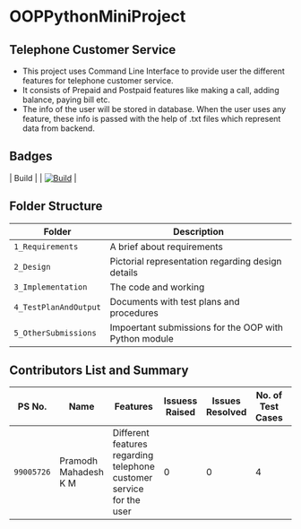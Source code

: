 # OOPPythonMiniProject
## Telephone Customer Service
* This project uses Command Line Interface to provide user the different features for telephone customer service.
* It consists of Prepaid and Postpaid features like making a call, adding balance, paying bill etc.
* The info of the user will be stored in database. When the user uses any feature, these info is passed with the help of .txt files which represent data from backend.

## Badges
| Build |
| [![Build](https://github.com/PramodhMahadeshKM/OOPPythonMiniProject/actions/workflows/build.yml/badge.svg)](https://github.com/PramodhMahadeshKM/OOPPythonMiniProject/actions/workflows/build.yml) |

## Folder Structure
Folder                     | Description
-------------------        | -----------------------------------------
`1_Requirements`           | A brief about requirements 
`2_Design`                 | Pictorial representation regarding design details
`3_Implementation`         | The code and working
`4_TestPlanAndOutput`      | Documents with test plans and procedures
`5_OtherSubmissions`      | Impoertant submissions for the OOP with Python module

## Contributors List and Summary

|PS No.   |  Name     |    Features    | Issuess Raised | Issues Resolved | No. of Test Cases|Test Cases Passed|
|-|-|-|-|-|-|-|
|`99005726` | Pramodh Mahadesh K M | Different features regarding telephone customer service for the user | 0 | 0 | 4 | 4 |
